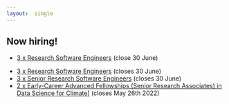 ```yaml
---
layout:  single
---
```


## Now hiring!


* [3 x Research Software Engineers](https://www.jobs.cam.ac.uk/job/35303/) (close 30 June)



<ul>
  <li><a href="https://www.jobs.cam.ac.uk/job/35303/">3 x Research Software Engineers</a> (closes 30 June)</li>
  <li><a href="https://www.jobs.cam.ac.uk/job/35304/">3 x Senior Research Software Engineers</a> (closes 30 June)</li>
  <li><a href="https://www.jobs.cam.ac.uk/job/33954/">2 x Early-Career Advanced Fellowships (Senior Research Associates) in Data Science for Climate]</a> (closes May 26th 2022)</li>
</ul>

